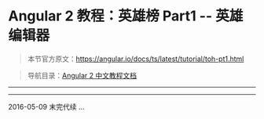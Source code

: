 # Angular 2 教程：英雄榜 Part1 -- 英雄编辑器

> 本节官方原文：<https://angular.io/docs/ts/latest/tutorial/toh-pt1.html>

>导航目录：[Angular 2 中文教程文档](../README.md)

---

---

2016-05-09 末完代续 ...